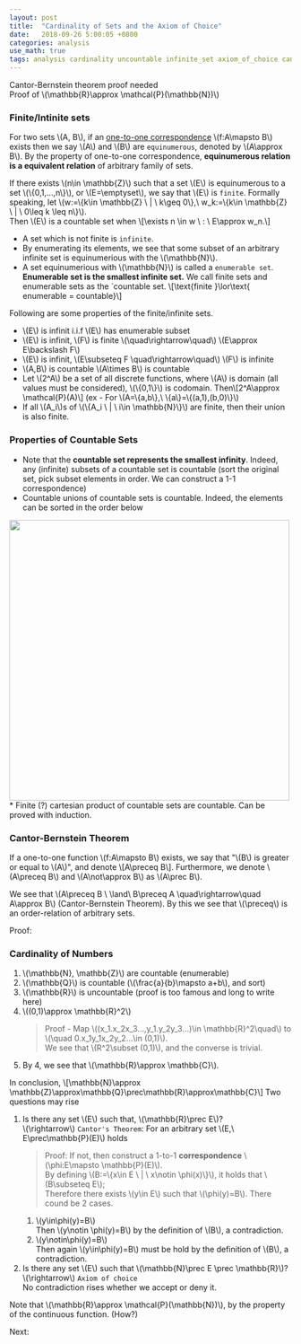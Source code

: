 ```yaml
---
layout: post
title:  "Cardinality of Sets and the Axiom of Choice"
date:   2018-09-26 5:00:05 +0800
categories: analysis
use_math: true
tags: analysis cardinality uncountable infinite_set axiom_of_choice cantor_theorem need_revise
---
```


Cantor-Bernstein theorem proof needed  
Proof of \\(\mathbb\{R\}\approx \mathcal\{P\}(\mathbb\{N\})\\)

### Finite/Intinite sets

For two sets \\(A, B\\), if an <a href="{{site.url}}//analysis/2018/09/25/function.html#oto_corr" target="_blank">one-to-one correspondence</a> \\(f:A\mapsto B\\) exists then we say \\(A\\) and \\(B\\) are `equinumerous`, denoted by \\(A\approx B\\). By the property of one-to-one correspondence, __equinumerous relation is a equivalent relation__ of arbitrary family of sets.

If there exists \\(n\in \mathbb\{Z\}\\) such that a set \\(E\\) is equinumerous to a set \\(\\{0,1,...,n\\}\\), or \\(E=\emptyset\\), we say that \\(E\\) is `finite`. Formally speaking, let \\(w:=\\{k\in \mathbb\{Z\} \\ \| \\ k\geq 0\\},\\  w\_k:=\\{k\in \mathbb\{Z\} \\ \| \\ 0\leq k \leq n\\}\\).  
Then \\(E\\) is a countable set when
\\[\exists n \in w \\ : \\ E\approx w\_n.\\]

* A set which is not finite is `infinite`.
* By enumerating its elements, we see that some subset of an arbitrary infinite set is equinumerious with the \\(\mathbb\{N\}\\).
* A set equinumerious with \\(\mathbb\{N\}\\) is called a `enumerable set`. __Enumerable set is the smallest infinite set.__ We call finite sets and enumerable sets as the `countable set.
\\[\text\{finite \}\lor\text\{ enumerable = countable\}\\]

Following are some properties of the finite/infinite sets.
* \\(E\\) is infinit i.i.f \\(E\\) has enumerable subset
* \\(E\\) is infinit, \\(F\\) is finite \\(\quad\rightarrow\quad\\) \\(E\approx E\backslash F\\)
* \\(E\\) is infinit, \\(E\subseteq F \quad\rightarrow\quad\\) \\(F\\) is infinite
* \\(A,B\\) is countable \\(A\times B\\) is countable
* Let \\(2^A\\) be a set of all discrete functions, where \\(A\\) is domain (all values must be considered), \\(\\{0,1\\}\\) is codomain. Then\\[2^A\approx \mathcal\{P\}(A)\\] (ex - For \\(A=\\{a,b\\},\\ \\{a\\}=\\{(a,1),(b,0)\\}\\)
* If all \\(A_i\\)s of \\(\\{A_i \\ \| \\ i\in \mathbb\{N\}\\}\\) are finite, then their union is also finite.

### Properties of Countable Sets

* Note that the __countable set represents the smallest infinity__. Indeed, any (infinite) subsets of a countable set is countable (sort the original set, pick subset elements in order. We can construct a 1-1 correspondence)
* Countable unions of countable sets is countable. Indeed, the elements can be sorted in the order below  
<img src="{{site.url}}/images/math/analysis/countable.png" class="center" style="width:500"/>
* Finite (?) cartesian product of countable sets are countable. Can be proved with induction.

### Cantor-Bernstein Theorem
If a one-to-one function \\(f:A\mapsto B\\) exists, we say that "\\(B\\) is greater or equal to \\(A\\)", and denote
\\[A\preceq B\\]. Furthermore, we denote \\(A\preceq B\\) and \\(A\not\approx B\\) as \\(A\prec B\\).

We see that \\(A\preceq B \\ \land\\ B\preceq A \quad\rightarrow\quad A\approx B\\) (Cantor-Bernstein Theorem). By this we see that \\(\preceq\\) is an order-relation of arbitrary sets.

Proof:


### Cardinality of Numbers
1. \\(\mathbb\{N\}, \mathbb\{Z\}\\) are countable (enumerable)
2. \\(\mathbb\{Q\}\\) is countable (\\(\frac\{a\}\{b\}\mapsto a+b\\), and sort)
3. \\(\mathbb\{R\}\\) is uncountable (proof is too famous and long to write here)
4. \\((0,1)\approx \mathbb\{R\}^2\\)  
	> Proof - Map \\((x\_1.x\_2x\_3...,y\_1.y\_2y\_3...)\in \mathbb\{R\}^2\quad\\) to \\(\quad 0.x\_1y\_1x\_2y\_2...\in (0,1)\\).  
	We see that \\(R^2\subset (0,1)\\), and the converse is trivial.
5. By 4, we see that \\(\mathbb\{R\}\approx \mathbb\{C\}\\).

In conclusion,
\\[\mathbb\{N\}\approx \mathbb\{Z\}\approx\mathbb\{Q\}\prec\mathbb\{R\}\approx\mathbb\{C\}\\]
Two questions may rise
1. Is there any set \\(E\\) such that, \\(\mathbb\{R\}\prec E\\)?  
	\\(\rightarrow\\) `Cantor's Theorem`: For an arbitrary set \\(E,\\ E\prec\mathbb\{P\}(E)\\) holds  
	> Proof: If not, then construct a 1-to-1 __correspondence__ \\(\phi:E\mapsto \mathbb\{P\}(E)\\).  
	By defining \\(B:=\\{x\in E \\ \| \\ x\notin \phi(x)\\}\\), it holds that \\(B\subseteq E\\);  
	Therefore there exists \\(y\in E\\) such that \\(\phi(y)=B\\). There cound be 2 cases.  
	1) \\(y\in\phi(y)=B\\)  
		Then \\(y\notin \phi(y)=B\\) by the definition of \\(B\\), a contradiction.  
	2) \\(y\notin\phi(y)=B\\)   
		Then again \\(y\in\phi(y)=B\\) must be hold by the definition of \\(B\\), a contradiction.
2. Is there any set \\(E\\) such that \\(\mathbb\{N\}\prec E \prec \mathbb\{R\}\\)?  
	\\(\rightarrow\\) `Axiom of choice`  
	No contradiction rises whether we accept or deny it.
	
Note that \\(\mathbb\{R\}\approx \mathcal\{P\}(\mathbb\{N\})\\), by the property of the continuous function. (How?)

Next:  

